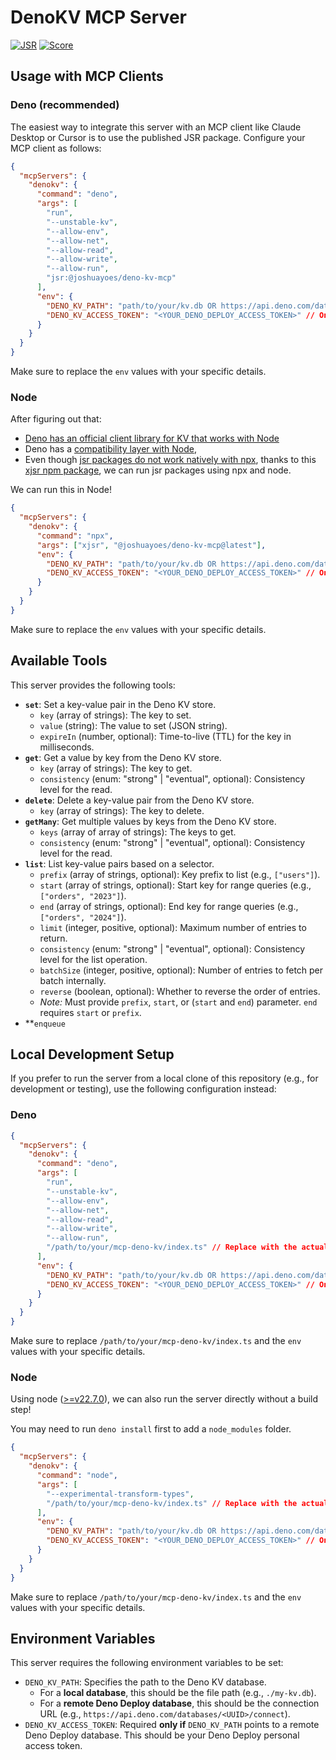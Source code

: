 # DenoKV MCP Server

[![JSR](https://jsr.io/badges/@joshuayoes/deno-kv-mcp)](https://jsr.io/@joshuayoes/deno-kv-mcp) [![Score](https://jsr.io/badges/@joshuayoes/deno-kv-mcp/score)](https://jsr.io/@joshuayoes/deno-kv-mcp)

## Usage with MCP Clients

### Deno (recommended)

The easiest way to integrate this server with an MCP client like Claude Desktop or Cursor is to use the published JSR package. Configure your MCP client as follows:

```json
{
  "mcpServers": {
    "denokv": {
      "command": "deno",
      "args": [
        "run",
        "--unstable-kv",
        "--allow-env",
        "--allow-net",
        "--allow-read",
        "--allow-write",
        "--allow-run",
        "jsr:@joshuayoes/deno-kv-mcp"
      ],
      "env": {
        "DENO_KV_PATH": "path/to/your/kv.db OR https://api.deno.com/databases/<UUID>/connect",
        "DENO_KV_ACCESS_TOKEN": "<YOUR_DENO_DEPLOY_ACCESS_TOKEN>" // Only needed for remote DB
      }
    }
  }
}
```

Make sure to replace the `env` values with your specific details.

### Node

After figuring out that:

- [Deno has an official client library for KV that works with Node](https://docs.deno.com/deploy/kv/manual/node/)
- Deno has a [compatibility layer with Node](https://docs.deno.com/api/node/),
- Even though [jsr packages do not work natively with npx](https://github.com/jsr-io/jsr/issues/157), thanks to this [xjsr npm package](https://www.npmjs.com/package/xjsr), we can run jsr packages using npx and node.

We can run this in Node!

```json
{
  "mcpServers": {
    "denokv": {
      "command": "npx",
      "args": ["xjsr", "@joshuayoes/deno-kv-mcp@latest"],
      "env": {
        "DENO_KV_PATH": "path/to/your/kv.db OR https://api.deno.com/databases/<UUID>/connect",
        "DENO_KV_ACCESS_TOKEN": "<YOUR_DENO_DEPLOY_ACCESS_TOKEN>" // Only needed for remote DB
      }
    }
  }
}
```

Make sure to replace the `env` values with your specific details.

## Available Tools

This server provides the following tools:

- **`set`**: Set a key-value pair in the Deno KV store.
  - `key` (array of strings): The key to set.
  - `value` (string): The value to set (JSON string).
  - `expireIn` (number, optional): Time-to-live (TTL) for the key in milliseconds.
- **`get`**: Get a value by key from the Deno KV store.
  - `key` (array of strings): The key to get.
  - `consistency` (enum: "strong" | "eventual", optional): Consistency level for the read.
- **`delete`**: Delete a key-value pair from the Deno KV store.
  - `key` (array of strings): The key to delete.
- **`getMany`**: Get multiple values by keys from the Deno KV store.
  - `keys` (array of array of strings): The keys to get.
  - `consistency` (enum: "strong" | "eventual", optional): Consistency level for the read.
- **`list`**: List key-value pairs based on a selector.
  - `prefix` (array of strings, optional): Key prefix to list (e.g., `["users"]`).
  - `start` (array of strings, optional): Start key for range queries (e.g., `["orders", "2023"]`).
  - `end` (array of strings, optional): End key for range queries (e.g., `["orders", "2024"]`).
  - `limit` (integer, positive, optional): Maximum number of entries to return.
  - `consistency` (enum: "strong" | "eventual", optional): Consistency level for the list operation.
  - `batchSize` (integer, positive, optional): Number of entries to fetch per batch internally.
  - `reverse` (boolean, optional): Whether to reverse the order of entries.
  - _Note:_ Must provide `prefix`, `start`, or (`start` and `end`) parameter. `end` requires `start` or `prefix`.
- \*\*`enqueue`

## Local Development Setup

If you prefer to run the server from a local clone of this repository (e.g., for development or testing), use the following configuration instead:

### Deno

```json
{
  "mcpServers": {
    "denokv": {
      "command": "deno",
      "args": [
        "run",
        "--unstable-kv",
        "--allow-env",
        "--allow-net",
        "--allow-read",
        "--allow-write",
        "--allow-run",
        "/path/to/your/mcp-deno-kv/index.ts" // Replace with the actual path to index.ts
      ],
      "env": {
        "DENO_KV_PATH": "path/to/your/kv.db OR https://api.deno.com/databases/<UUID>/connect",
        "DENO_KV_ACCESS_TOKEN": "<YOUR_DENO_DEPLOY_ACCESS_TOKEN>" // Only needed for remote DB
      }
    }
  }
}
```

Make sure to replace `/path/to/your/mcp-deno-kv/index.ts` and the `env` values with your specific details.

### Node

Using node ([>=v22.7.0](https://nodejs.org/api/typescript.html#:~:text=enabled%20by%20default.-,v22.7.0,-Added%20%2D%2Dexperimental%2Dtransform)), we can also run the server directly without a build step!

You may need to run `deno install` first to add a `node_modules` folder.

```json
{
  "mcpServers": {
    "denokv": {
      "command": "node",
      "args": [
        "--experimental-transform-types",
        "/path/to/your/mcp-deno-kv/index.ts" // Replace with the actual path to index.ts
      ],
      "env": {
        "DENO_KV_PATH": "path/to/your/kv.db OR https://api.deno.com/databases/<UUID>/connect",
        "DENO_KV_ACCESS_TOKEN": "<YOUR_DENO_DEPLOY_ACCESS_TOKEN>" // Only needed for remote DB
      }
    }
  }
}
```

Make sure to replace `/path/to/your/mcp-deno-kv/index.ts` and the `env` values with your specific details.

## Environment Variables

This server requires the following environment variables to be set:

- `DENO_KV_PATH`: Specifies the path to the Deno KV database.
  - For a **local database**, this should be the file path (e.g., `./my-kv.db`).
  - For a **remote Deno Deploy database**, this should be the connection URL (e.g., `https://api.deno.com/databases/<UUID>/connect`).
- `DENO_KV_ACCESS_TOKEN`: Required **only if** `DENO_KV_PATH` points to a remote Deno Deploy database. This should be your Deno Deploy personal access token.
